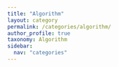 ```yaml
---
title: "Algorithm"
layout: category
permalink: /categories/algorithm/
author_profile: true
taxonomy: Algorithm
sidebar:
  nav: "categories"
---
```

